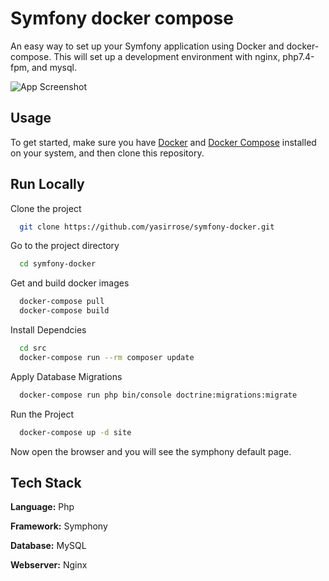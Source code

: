 
# Symfony docker compose
An easy way to set up your Symfony application using Docker and docker-compose. This will set up a development environment with nginx, php7.4-fpm, and mysql.


![App Screenshot](https://i.imgur.com/JbX2RnS.png)

## Usage

To get started, make sure you have [Docker](https://docs.docker.com/docker-for-mac/install/) and [Docker Compose](https://docs.docker.com/compose/install/) installed on your system, and then clone this repository.

## Run Locally

Clone the project
```bash
  git clone https://github.com/yasirrose/symfony-docker.git
```

Go to the project directory

```bash
  cd symfony-docker
```
Get and build docker images
```bash
  docker-compose pull
  docker-compose build
```

Install Dependcies

```bash
  cd src
  docker-compose run --rm composer update
```
Apply Database Migrations

```bash
  docker-compose run php bin/console doctrine:migrations:migrate
```

Run the Project
```bash
  docker-compose up -d site
```
Now open the browser and you will see the symphony default page.



## Tech Stack

**Language:** Php

**Framework:** Symphony

**Database:** MySQL

**Webserver:** Nginx


